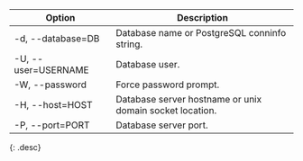 | Option               | Description |
| -------------------- | ----------- |
| -d, \--database=DB   | Database name or PostgreSQL conninfo string. |
| -U, \--user=USERNAME | Database user. |
| -W, \--password      | Force password prompt. |
| -H, \--host=HOST     | Database server hostname or unix domain socket location. |
| -P, \--port=PORT     | Database server port. |
{: .desc}
